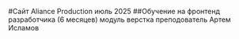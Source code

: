 #Сайт Aliance Production июль 2025
##Обучение на фронтенд разработчика (6 месяцев) модуль верстка преподователь Артем Исламов
